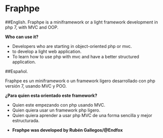 # Fraphpe

##English.
Fraphpe is a miniframework or a light framework development in php 7, with MVC and OOP.

**Who can use it?**
- Developers who are starting in object-oriented php or mvc.
- to develop a light web application.
- To learn how to use php with mvc and have a better structured application.


##Español.

Fraphpe es un miniframework o un framework ligero desarrollado con php versión 7, usando MVC
y POO.


**¿Para quien esta orientado este framework?**

- Quien este empezando con php usando MVC.
- Quien quiera usar un framework php ligero.
- Quien quiera aprender a usar php MVC de una forma sencilla y mejor estructurada.

* **Fraphpe was developed by Rubén Gallegos/@Endfox** 
